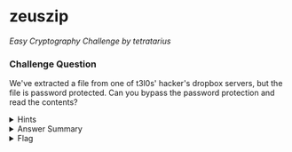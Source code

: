 # zeuszip

<i>Easy Cryptography Challenge by tetratarius</i>

### Challenge Question

We've extracted a file from one of t3l0s' hacker's dropbox servers, but the file is password protected. Can you bypass the password protection and read the contents?

<details> 
  <summary>Hints</summary>
  <ol>
   <li>Google something about password protected zips...</li>
  </ol>
</details>

<details> 
  <summary>Answer Summary</summary>
  <ol>
    <li>Run sudo zip2john zues.zip > ziphash.txt</li>
    <li>Run sudo john --format=zip ziphash.txt --wordlist=/usr/share/wordlists/rockyou.txt</li>
    <li>Extract the flag.txt file from zues.zip using cracked password.</li>
    <li>Read flag.txt to get the flag.</li>
  </ol>
</details>

<details> 
  <summary>Flag</summary>
  &emsp;<b>clubeh{m1n074urs_5p3C14L_h1D1n6Pl4c3}</b>
</details>
